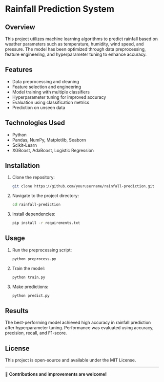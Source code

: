 # Rainfall Prediction System

## Overview
This project utilizes machine learning algorithms to predict rainfall based on weather parameters such as temperature, humidity, wind speed, and pressure. The model has been optimized through data preprocessing, feature engineering, and hyperparameter tuning to enhance accuracy.

## Features
- Data preprocessing and cleaning
- Feature selection and engineering
- Model training with multiple classifiers
- Hyperparameter tuning for improved accuracy
- Evaluation using classification metrics
- Prediction on unseen data

## Technologies Used
- Python
- Pandas, NumPy, Matplotlib, Seaborn
- Scikit-Learn
- XGBoost, AdaBoost, Logistic Regression

## Installation
1. Clone the repository:
   ```sh
   git clone https://github.com/yourusername/rainfall-prediction.git
   ```
2. Navigate to the project directory:
   ```sh
   cd rainfall-prediction
   ```
3. Install dependencies:
   ```sh
   pip install -r requirements.txt
   ```

## Usage
1. Run the preprocessing script:
   ```sh
   python preprocess.py
   ```
2. Train the model:
   ```sh
   python train.py
   ```
3. Make predictions:
   ```sh
   python predict.py
   ```

## Results
The best-performing model achieved high accuracy in rainfall prediction after hyperparameter tuning. Performance was evaluated using accuracy, precision, recall, and F1-score.

## License
This project is open-source and available under the MIT License.

---

🚀 **Contributions and improvements are welcome!**

